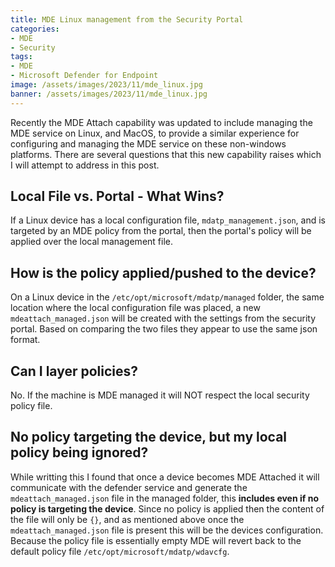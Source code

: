 ```yaml
---
title: MDE Linux management from the Security Portal
categories:
- MDE
- Security
tags:
- MDE
- Microsoft Defender for Endpoint
image: /assets/images/2023/11/mde_linux.jpg
banner: /assets/images/2023/11/mde_linux.jpg
---
```

Recently the MDE Attach capability was updated to include managing the MDE service on Linux, and MacOS, to provide a similar experience for configuring and managing the MDE service on these non-windows platforms. There are several questions that this new capability raises which I will attempt to address in this post.
<!--more-->

## Local File vs. Portal - What Wins?

If a Linux device has a local configuration file, `mdatp_management.json`, and is targeted by an MDE policy from the portal, then the portal's policy will be applied over the local management file. 

## How is the policy applied/pushed to the device?

On a Linux device in the `/etc/opt/microsoft/mdatp/managed` folder, the same location where the local configuration file was placed, a new `mdeattach_managed.json` will be created with the settings from the security portal. Based on comparing the two files they appear to use the same json format.

## Can I layer policies?

No. If the machine is MDE managed it will NOT respect the local security policy file.

## No policy targeting the device, but my local policy being ignored?

While writting this I found that once a device becomes MDE Attached it will communicate with the defender service and generate the `mdeattach_managed.json` file in the managed folder, this **includes even if no policy is targeting the device**. Since no policy is applied then the content of the file will only be `{}`, and as mentioned above once the `mdeattach_managed.json` file is present this will be the devices configuration. Because the policy file is essentially empty MDE will revert back to the default policy file `/etc/opt/microsoft/mdatp/wdavcfg`.